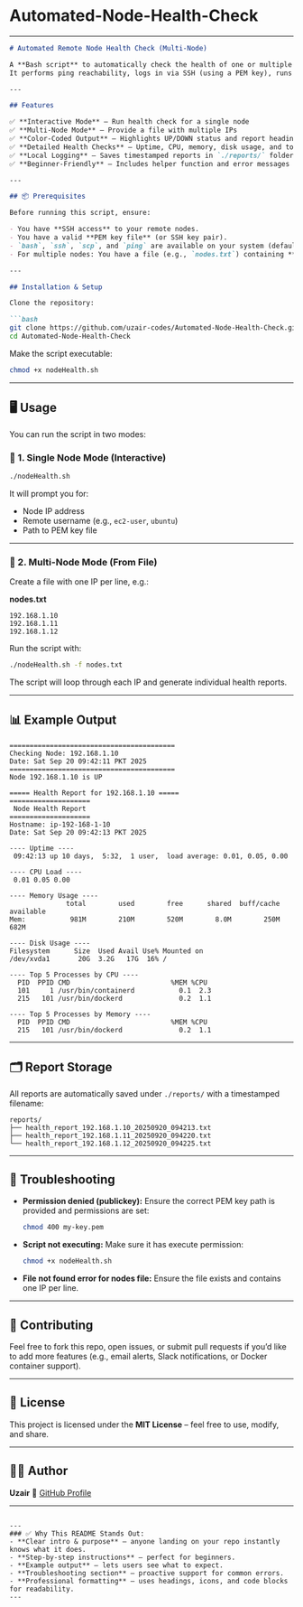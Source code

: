 # Automated-Node-Health-Check
---

````markdown
# Automated Remote Node Health Check (Multi-Node)

A **Bash script** to automatically check the health of one or multiple remote Linux nodes.  
It performs ping reachability, logs in via SSH (using a PEM key), runs key system health commands, fetches the report locally, and saves it with a timestamp in a `./reports/` folder — with **beautiful color-coded output** for better readability.

---

## Features

✅ **Interactive Mode** – Run health check for a single node  
✅ **Multi-Node Mode** – Provide a file with multiple IPs  
✅ **Color-Coded Output** – Highlights UP/DOWN status and report headings  
✅ **Detailed Health Checks** – Uptime, CPU, memory, disk usage, and top processes  
✅ **Local Logging** – Saves timestamped reports in `./reports/` folder  
✅ **Beginner-Friendly** – Includes helper function and error messages for incorrect usage  

---

## 📦 Prerequisites

Before running this script, ensure:

- You have **SSH access** to your remote nodes.
- You have a valid **PEM key file** (or SSH key pair).
- `bash`, `ssh`, `scp`, and `ping` are available on your system (default on Linux/macOS).
- For multiple nodes: You have a file (e.g., `nodes.txt`) containing **one IP address per line**.

---

## Installation & Setup

Clone the repository:

```bash
git clone https://github.com/uzair-codes/Automated-Node-Health-Check.git
cd Automated-Node-Health-Check
````

Make the script executable:

```bash
chmod +x nodeHealth.sh
```

---

## 🖥️ Usage

You can run the script in two modes:

### 🔹 1. Single Node Mode (Interactive)

```bash
./nodeHealth.sh
```

It will prompt you for:

* Node IP address
* Remote username (e.g., `ec2-user`, `ubuntu`)
* Path to PEM key file

---

### 🔹 2. Multi-Node Mode (From File)

Create a file with one IP per line, e.g.:

**nodes.txt**

```
192.168.1.10
192.168.1.11
192.168.1.12
```

Run the script with:

```bash
./nodeHealth.sh -f nodes.txt
```

The script will loop through each IP and generate individual health reports.

---

## 📊 Example Output

```
=========================================
Checking Node: 192.168.1.10
Date: Sat Sep 20 09:42:11 PKT 2025
=========================================
Node 192.168.1.10 is UP

===== Health Report for 192.168.1.10 =====
====================
 Node Health Report
====================
Hostname: ip-192-168-1-10
Date: Sat Sep 20 09:42:13 PKT 2025

---- Uptime ----
 09:42:13 up 10 days,  5:32,  1 user,  load average: 0.01, 0.05, 0.00

---- CPU Load ----
 0.01 0.05 0.00

---- Memory Usage ----
              total        used        free      shared  buff/cache   available
Mem:           981M        210M        520M        8.0M        250M        682M

---- Disk Usage ----
Filesystem      Size  Used Avail Use% Mounted on
/dev/xvda1       20G  3.2G   17G  16% /

---- Top 5 Processes by CPU ----
  PID  PPID CMD                         %MEM %CPU
  101     1 /usr/bin/containerd           0.1  2.3
  215   101 /usr/bin/dockerd              0.2  1.1

---- Top 5 Processes by Memory ----
  PID  PPID CMD                         %MEM %CPU
  215   101 /usr/bin/dockerd              0.2  1.1
```

---

## 🗂️ Report Storage

All reports are automatically saved under `./reports/` with a timestamped filename:

```
reports/
├── health_report_192.168.1.10_20250920_094213.txt
├── health_report_192.168.1.11_20250920_094220.txt
└── health_report_192.168.1.12_20250920_094225.txt
```

---

## 🔧 Troubleshooting

* **Permission denied (publickey):**
  Ensure the correct PEM key path is provided and permissions are set:

  ```bash
  chmod 400 my-key.pem
  ```

* **Script not executing:**
  Make sure it has execute permission:

  ```bash
  chmod +x nodeHealth.sh
  ```

* **File not found error for nodes file:**
  Ensure the file exists and contains one IP per line.

---

## 🤝 Contributing

Feel free to fork this repo, open issues, or submit pull requests if you’d like to add more features (e.g., email alerts, Slack notifications, or Docker container support).

---

## 📜 License

This project is licensed under the **MIT License** – feel free to use, modify, and share.

---

## 👨‍💻 Author

**Uzair**
🔗 [GitHub Profile](https://github.com/uzair-codes)

---

```

---
### ✅ Why This README Stands Out:
- **Clear intro & purpose** – anyone landing on your repo instantly knows what it does.
- **Step-by-step instructions** – perfect for beginners.
- **Example output** – lets users see what to expect.
- **Troubleshooting section** – proactive support for common errors.
- **Professional formatting** – uses headings, icons, and code blocks for readability.
---

```

